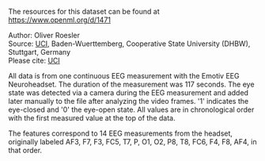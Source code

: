 The resources for this dataset can be found at https://www.openml.org/d/1471

Author: Oliver Roesler  
Source: [UCI](https://archive.ics.uci.edu/ml/datasets/EEG+Eye+State), Baden-Wuerttemberg, Cooperative State University (DHBW), Stuttgart, Germany  
Please cite: [UCI](https://archive.ics.uci.edu/ml/citation_policy.html)  

All data is from one continuous EEG measurement with the Emotiv EEG Neuroheadset. The duration of the measurement was 117 seconds. The eye state was detected via a camera during the EEG measurement and added later manually to the file after analyzing the video frames. '1' indicates the eye-closed and '0' the eye-open state. All values are in chronological order with the first measured value at the top of the data.

The features correspond to 14 EEG measurements from the headset, originally labeled AF3, F7, F3, FC5, T7, P, O1, O2, P8, T8, FC6, F4, F8, AF4, in that order.